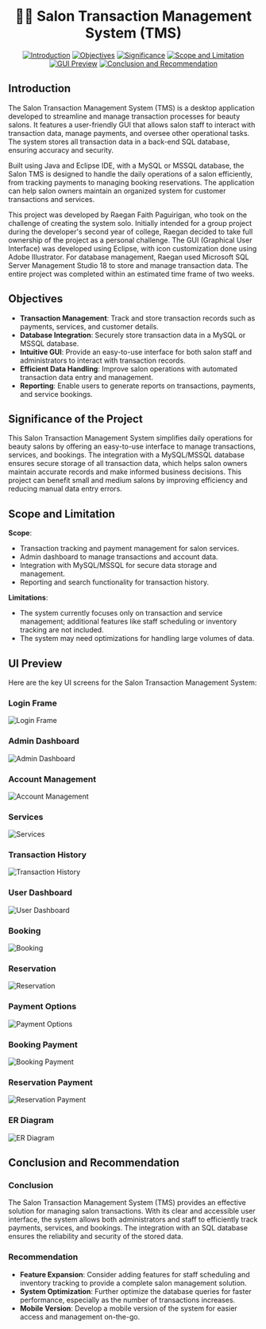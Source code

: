 <div align="center">
  <h1>💇‍♀️ Salon Transaction Management System (TMS)</h1>
</div>

<div align="center">

[![Introduction](https://img.shields.io/badge/Introduction-blue?style=for-the-badge)](#introduction)
[![Objectives](https://img.shields.io/badge/Objectives-green?style=for-the-badge)](#objectives)
[![Significance](https://img.shields.io/badge/Significance-yellow?style=for-the-badge)](#significance)
[![Scope and Limitation](https://img.shields.io/badge/Scope%20and%20Limitation-red?style=for-the-badge)](#scope-and-limitation)
[![GUI Preview](https://img.shields.io/badge/UI%20Preview-gray?style=for-the-badge)](#ui-preview)
[![Conclusion and Recommendation](https://img.shields.io/badge/Conclusion%20and%20Recommendation-pink?style=for-the-badge)](#conclusion-and-recommendation)

</div>

## Introduction <a name="introduction"></a>


The Salon Transaction Management System (TMS) is a desktop application developed to streamline and manage transaction processes for beauty salons. It features a user-friendly GUI that allows salon staff to interact with transaction data, manage payments, and oversee other operational tasks. The system stores all transaction data in a back-end SQL database, ensuring accuracy and security.

Built using Java and Eclipse IDE, with a MySQL or MSSQL database, the Salon TMS is designed to handle the daily operations of a salon efficiently, from tracking payments to managing booking reservations. The application can help salon owners maintain an organized system for customer transactions and services.

This project was developed by Raegan Faith Paguirigan, who took on the challenge of creating the system solo. Initially intended for a group project during the developer's second year of college, Raegan decided to take full ownership of the project as a personal challenge. The GUI (Graphical User Interface) was developed using Eclipse, with icon customization done using Adobe Illustrator. For database management, Raegan used Microsoft SQL Server Management Studio 18 to store and manage transaction data. The entire project was completed within an estimated time frame of two weeks.


## Objectives <a name="objectives"></a>

- **Transaction Management**: Track and store transaction records such as payments, services, and customer details.
- **Database Integration**: Securely store transaction data in a MySQL or MSSQL database.
- **Intuitive GUI**: Provide an easy-to-use interface for both salon staff and administrators to interact with transaction records.
- **Efficient Data Handling**: Improve salon operations with automated transaction data entry and management.
- **Reporting**: Enable users to generate reports on transactions, payments, and service bookings.

## Significance of the Project <a name="significance"></a>

This Salon Transaction Management System simplifies daily operations for beauty salons by offering an easy-to-use interface to manage transactions, services, and bookings. The integration with a MySQL/MSSQL database ensures secure storage of all transaction data, which helps salon owners maintain accurate records and make informed business decisions. This project can benefit small and medium salons by improving efficiency and reducing manual data entry errors.

## Scope and Limitation <a name="scope-and-limitation"></a>

**Scope**:
- Transaction tracking and payment management for salon services.
- Admin dashboard to manage transactions and account data.
- Integration with MySQL/MSSQL for secure data storage and management.
- Reporting and search functionality for transaction history.

**Limitations**:
- The system currently focuses only on transaction and service management; additional features like staff scheduling or inventory tracking are not included.
- The system may need optimizations for handling large volumes of data.

## UI Preview <a name="ui-preview"></a>

Here are the key UI screens for the Salon Transaction Management System:

### Login Frame
![Login Frame](img/LOGINFRAME.png)

### Admin Dashboard
![Admin Dashboard](img/ADMINDB.png)

### Account Management
![Account Management](img/ACCOUNTFINAL.png)

### Services
![Services](img/SERVICEFINAL.png)

### Transaction History
![Transaction History](img/TRANSACTIONHISTORY.png)

### User Dashboard
![User Dashboard](img/USERDASHBOARD.png)

### Booking
![Booking](img/BOOKINGFINAL.png)

### Reservation
![Reservation](img/RESERVATIONFINAL.png)

### Payment Options
![Payment Options](img/PAYMENTOPTIONS.png)

### Booking Payment
![Booking Payment](img/BOOKINGPAYMENT.png)

### Reservation Payment
![Reservation Payment](img/RESERVATIONPAYMENT.png)

### ER Diagram
![ER Diagram](img/UpdatedDiagram.png)

## Conclusion and Recommendation <a name="conclusion-and-recommendation"></a>

### Conclusion

The Salon Transaction Management System (TMS) provides an effective solution for managing salon transactions. With its clear and accessible user interface, the system allows both administrators and staff to efficiently track payments, services, and bookings. The integration with an SQL database ensures the reliability and security of the stored data.

### Recommendation

- **Feature Expansion**: Consider adding features for staff scheduling and inventory tracking to provide a complete salon management solution.
- **System Optimization**: Further optimize the database queries for faster performance, especially as the number of transactions increases.
- **Mobile Version**: Develop a mobile version of the system for easier access and management on-the-go.
